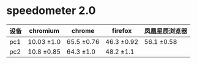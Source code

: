 # speedometer 2.0
|设备|chromium|chrome|firefox|凤凰星辰浏览器|
|-----|-----|-----|-----|-----|
|pc1|10.03  ±1.0|65.5  ±0.76|46.3  ±0.92|56.1  ±0.58|
|pc2|10.8  ±0.85|64.3  ±1.0|48.2  ±1.1||
